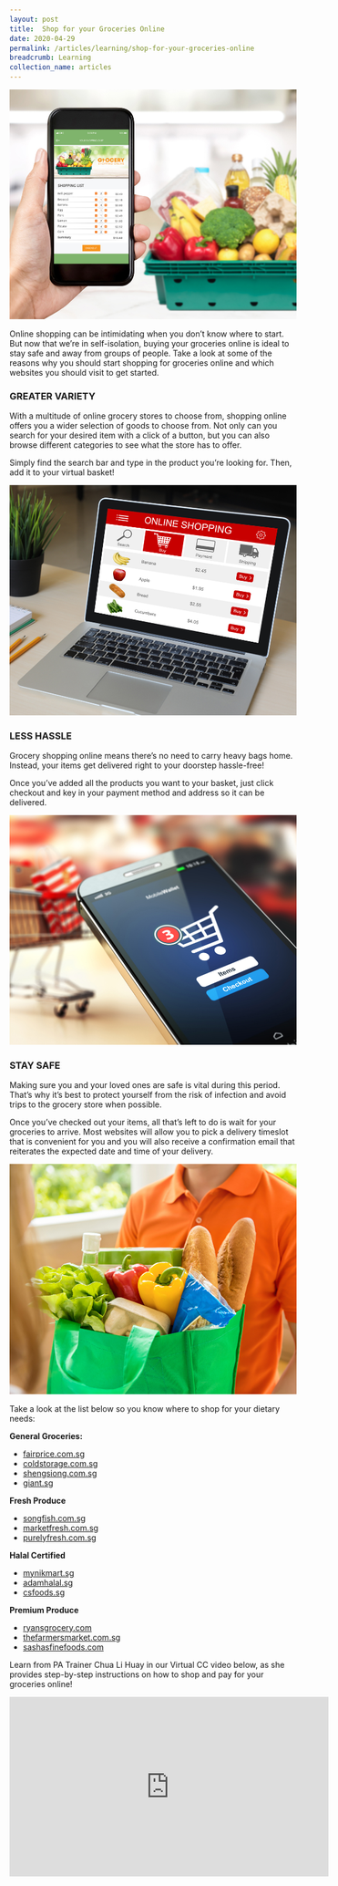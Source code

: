 ```yaml
---
layout: post
title:  Shop for your Groceries Online
date: 2020-04-29
permalink: /articles/learning/shop-for-your-groceries-online
breadcrumb: Learning
collection_name: articles
---
```

![Shop for your Groceries Online](/images/content-articles/learning/shop-for-your-groceries-online-img1.jpg)

Online shopping can be intimidating when you don’t know where to start. But now that we’re in self-isolation, buying your groceries online is ideal to stay safe and away from groups of people. Take a look at some of the reasons why you should start shopping for groceries online and which websites you should visit to get started.

### GREATER VARIETY
With a multitude of online grocery stores to choose from, shopping online offers you a wider selection of goods to choose from. Not only can you search for your desired item with a click of a button, but you can also browse different categories to see what the store has to offer. 

Simply find the search bar and type in the product you’re looking for. Then, add it to your virtual basket!

![Shop for your Groceries Online](/images/content-articles/learning/shop-for-your-groceries-online-img2.jpg)

### LESS HASSLE
Grocery shopping online means there’s no need to carry heavy bags home. Instead, your items get delivered right to your doorstep hassle-free!

Once you’ve added all the products you want to your basket, just click checkout and key in your payment method and address so it can be delivered.

![Shop for your Groceries Online](/images/content-articles/learning/shop-for-your-groceries-online-img3.jpg)

### STAY SAFE
Making sure you and your loved ones are safe is vital during this period. That’s why it’s best to protect yourself from the risk of infection and avoid trips to the grocery store when possible.

Once you’ve checked out your items, all that’s left to do is wait for your groceries to arrive. Most websites will allow you to pick a delivery timeslot that is convenient for you and you will also receive a confirmation email that reiterates the expected date and time of your delivery.

![Shop for your Groceries Online](/images/content-articles/learning/shop-for-your-groceries-online-img4.jpg)

Take a look at the list below so you know where to shop for your dietary needs:

**General Groceries:**
- [fairprice.com.sg](https://www.fairprice.com.sg/)
- [coldstorage.com.sg](https://coldstorage.com.sg/)
- [shengsiong.com.sg](http://shengsiong.com.sg/)
- [giant.sg](https://giant.sg/)

**Fresh Produce**
- [songfish.com.sg](https://songfish.com.sg/)
- [marketfresh.com.sg](https://marketfresh.com.sg/)
- [purelyfresh.com.sg](hhttps://purelyfresh.com.sg/)

**Halal Certified**
- [mynikmart.sg](https://mynikmart.sg/)
- [adamhalal.sg](https://adamhalal.sg/)
- [csfoods.sg](https://csfoods.sg/)

**Premium Produce**
- [ryansgrocery.com](https://www.ryansgrocery.com/)
- [thefarmersmarket.com.sg](https://www.farmersmarket.com.sg/)
- [sashasfinefoods.com](https://sashasfinefoods.com/)

Learn from PA Trainer Chua Li Huay in our Virtual CC video below, as she provides step-by-step instructions on how to shop and pay for your groceries online!

<div class="facebook-responsive">
    <iframe src="https://www.facebook.com/plugins/video.php?href=https%3A%2F%2Fwww.facebook.com%2FMGsWanted%2Fvideos%2F669740517154793%2F&show_text=0&width=560" width="560" height="315" style="border:none;overflow:hidden" scrolling="no" frameborder="0" allowTransparency="true" allowFullScreen="true"></iframe>
</div>
